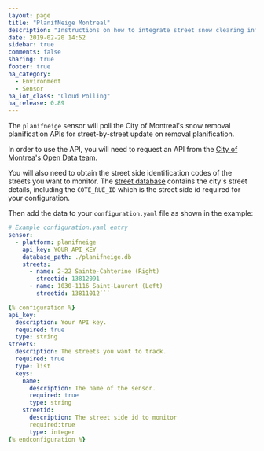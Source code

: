 ```yaml
---
layout: page
title: "PlanifNeige Montreal"
description: "Instructions on how to integrate street snow clearing information within Home Assistant."
date: 2019-02-20 14:52
sidebar: true
comments: false
sharing: true
footer: true
ha_category:
  - Environment
  - Sensor
ha_iot_class: "Cloud Polling"
ha_release: 0.89
---
```


The `planifneige` sensor will poll the City of Montreal's snow removal planification APIs for street-by-street update on removal planification.

In order to use the API, you will need to request an API from the [City of Montrea's Open Data team](http://donnees.ville.montreal.qc.ca/dataset/deneigement).

You will also need to obtain the street side identification codes of the streets you want to monitor. The [street database](http://donnees.ville.montreal.qc.ca/dataset/geobase-double) contains the city's street details, including the `COTE_RUE_ID` which is the street side id required for your configuration.


Then add the data to your `configuration.yaml` file as shown in the example:

```yaml
# Example configuration.yaml entry
sensor:
  - platform: planifneige
    api_key: YOUR_API_KEY
    database_path: ./planifneige.db
    streets:
      - name: 2-22 Sainte-Cahterine (Right)
        streetid: 13812091
      - name: 1030-1116 Saint-Laurent (Left)
        streetid: 13811012```

{% configuration %}
api_key:
  description: Your API key.
  required: true
  type: string
streets:
  description: The streets you want to track.
  required: true
  type: list
  keys:
    name:
      description: The name of the sensor.
      required: true
      type: string
    streetid:
      description: The street side id to monitor
      required:true
      type: integer
{% endconfiguration %}

